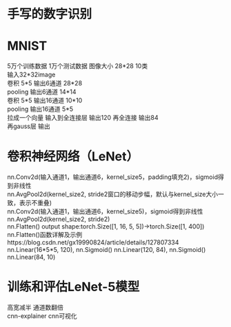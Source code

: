 # 手写的数字识别
# MNIST
5万个训练数据 1万个测试数据 图像大小 28\*28 10类    
输入32\*32image    
卷积 5\*5 输出6通道 28\*28     
pooling 输出6通道 14\*14     
卷积 5\*5 输出16通道 10\*10     
pooling 输出16通道 5\*5     
拉成一个向量 输入到全连接层 输出120 再全连接 输出84      
再gauss层 输出     
# 卷积神经网络（LeNet）
nn.Conv2d(输入通道1，输出通道6，kernel_size5，padding填充2)，sigmoid得到非线性     
nn.AvgPool2d(kernel_size2, stride2窗口的移动步幅，默认与kernel_size大小一致，表示不重叠)     
nn.Conv2d(输入通道1，输出通道6，kernel_size5)，sigmoid得到非线性  
nn.AvgPool2d(kernel_size2, stride2)     
nn.Flatten() output shape:torch.Size([1, 16, 5, 5])->torch.Size([1, 400]) nn.Flatten()函数详解及示例https://blog.csdn.net/gx19990824/article/details/127807334          
nn.Linear(16\*5\*5, 120), nn.Sigmoid()
nn.Linear(120, 84), nn.Sigmoid()
nn.Linear(84, 10)
# 训练和评估LeNet-5模型
高宽减半 通道数翻倍     
cnn-explainer cnn可视化    

